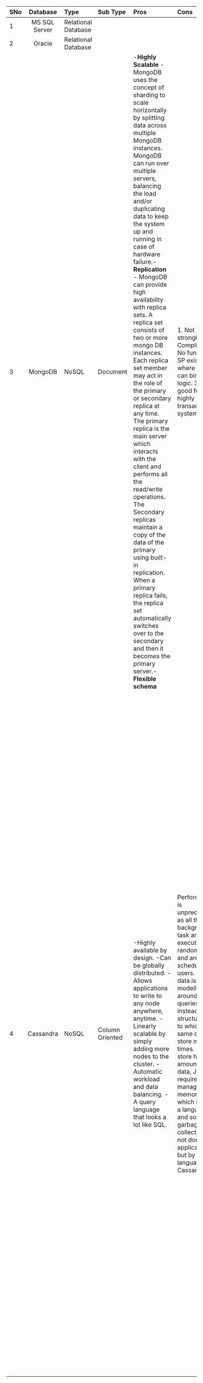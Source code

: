 |SNo|Database|Type|Sub Type|Pros|Cons|Use Cases|Remarks|
|:---|:------:|:---|:-------|:---|:---|:--------|:------|
|1|MS SQL Server|Relational Database|
|2|Oracle|Relational Database|
|3|MongoDB|NoSQL|Document|-**Highly Scalable** - MongoDB uses the concept of sharding to scale horizontally by splitting data across multiple MongoDB instances. MongoDB can run over multiple servers, balancing the load and/or duplicating data to keep the system up and running in case of hardware failure.-**Replication** - MongoDB can provide high availability with replica sets. A replica set consists of two or more mongo DB instances. Each replica set member may act in the role of the primary or secondary replica at any time. The primary replica is the main server which interacts with the client and performs all the read/write operations. The Secondary replicas maintain a copy of the data of the primary using built-in replication. When a primary replica fails, the replica set automatically switches over to the secondary and then it becomes the primary server.-**Flexible schema**|1. Not strongly ACID Compliant. 2. No function or SP exists where you can bind the logic. 3. Not good for highly transactional systems.|E-Commerce website - Product Catalog Management|**Collection** corresponds to a table. -**Document** corresponds to a row in the collection. -**Fields** are analogous to columns in relational databases.|
|4|Cassandra|NoSQL|Column Oriented|-Highly available by design. -Can be globally distributed. -Allows applications to write to any node anywhere, anytime. -Linearly scalable by simply adding more nodes to the cluster. -Automatic workload and data balancing. -A query language that looks a lot like SQL.|Performance is unpredictable, as all the background task are executed in random way and are not scheduled by users. -Here data is modelled around queries instead of its structure due to which same data is store multiple times. -To store huge amount of data, JVM is required to manage the memory which itself is a language, and so garbage collection is not done by application but by a language in Cassandra. |Writes exceed reads by a large margin. -Data is rarely updated and when updates are made they are idempotent. -Read Access is by a known primary key. -Data can be partitioned via a key that allows the database to be spread evenly across multiple nodes. -There is no need for joins or aggregates. -Example - Transaction logging, Storing health tracker data.|**Cluster**: It is a complete set of multiple data centers on which the entire data is stored for processing in the Cassandra NoSQL database. **Data center**: A set of related nodes are grouped in a data center. **Node**: The specific place where the data resides on the cluster is called a node. **Commit log**: It is a failsafe method that is deployed by Cassandra in order to take a backup of all data in the Cassandra database by writing it to the commit log. **Memtable**: It is a data structure that resides in the memory where Cassandra buffers writes. There will be one active Memtable per table. **SSTable**: When Memtables reach their threshold value, they are flushed onto the disk, and they become immutable SSTables. **Bloom filter**: The bloom filter is an algorithm that lets you test whether an element is a member of a set in a swift manner. These bloom filters are accessed after each query.|


